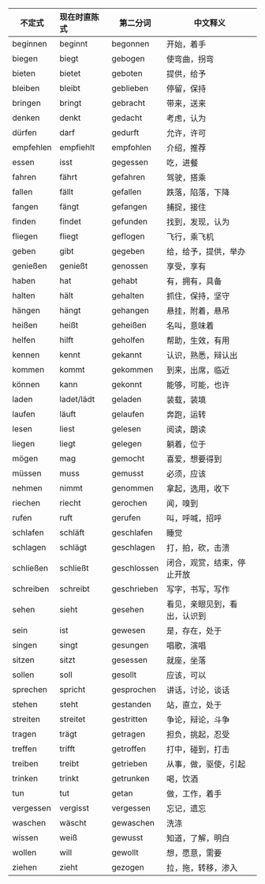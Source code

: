 | 不定式    | 现在时直陈式 | 第二分词    | 中文释义                     |
| --------- | :----------- | ----------- | ---------------------------- |
| beginnen  | beginnt      | begonnen    | 开始，着手                   |
| biegen    | biegt        | gebogen     | 使弯曲，拐弯                 |
| bieten    | bietet       | geboten     | 提供，给予                   |
| bleiben   | bleibt       | geblieben   | 停留，保持                   |
| bringen   | bringt       | gebracht    | 带来，送来                   |
| denken    | denkt        | gedacht     | 考虑，认为                   |
| dürfen    | darf         | gedurft     | 允许，许可                   |
| empfehlen | empfiehlt    | empfohlen   | 介绍，推荐                   |
| essen     | isst         | gegessen    | 吃，进餐                     |
| fahren    | fährt        | gefahren    | 驾驶，搭乘                   |
| fallen    | fällt        | gefallen    | 跌落，陷落，下降             |
| fangen    | fängt        | gefangen    | 捕捉，接住                   |
| finden    | findet       | gefunden    | 找到，发现，认为             |
| fliegen   | fliegt       | geflogen    | 飞行，乘飞机                 |
| geben     | gibt         | gegeben     | 给，给予，提供，举办         |
| genießen  | genießt      | genossen    | 享受，享有                   |
| haben     | hat          | gehabt      | 有，拥有，具备               |
| halten    | hält         | gehalten    | 抓住，保持，坚守             |
| hängen    | hängt        | gehangen    | 悬挂，附着，悬吊             |
| heißen    | heißt        | geheißen    | 名叫，意味着                 |
| helfen    | hilft        | geholfen    | 帮助，生效，有用             |
| kennen    | kennt        | gekannt     | 认识，熟悉，辩认出           |
| kommen    | kommt        | gekommen    | 到来，出席，临近             |
| können    | kann         | gekonnt     | 能够，可能，也许             |
| laden     | ladet/lädt   | geladen     | 装载，装填                   |
| laufen    | läuft        | gelaufen    | 奔跑，运转                   |
| lesen     | liest        | gelesen     | 阅读，朗读                   |
| liegen    | liegt        | gelegen     | 躺着，位于                   |
| mögen     | mag          | gemocht     | 喜爱，想要得到               |
| müssen    | muss         | gemusst     | 必须，应该                   |
| nehmen    | nimmt        | genommen    | 拿起，选用，收下             |
| riechen   | riecht       | gerochen    | 闻，嗅到                     |
| rufen     | ruft         | gerufen     | 叫，呼喊，招呼               |
| schlafen  | schläft      | geschlafen  | 睡觉                         |
| schlagen  | schlägt      | geschlagen  | 打，拍，砍，击溃             |
| schließen | schließt     | geschlossen | 闭合，观赏，结束，停止开放   |
| schreiben | schreibt     | geschrieben | 写字，书写，写作             |
| sehen     | sieht        | gesehen     | 看见，亲眼见到，看出，认识到 |
| sein      | ist          | gewesen     | 是，存在，处于               |
| singen    | singt        | gesungen    | 唱歌，演唱                   |
| sitzen    | sitzt        | gesessen    | 就座，坐落                   |
| sollen    | soll         | gesollt     | 应该，可以                   |
| sprechen  | spricht      | gesprochen  | 讲话，讨论，谈话             |
| stehen    | steht        | gestanden   | 站，直立，处于               |
| streiten  | streitet     | gestritten  | 争论，辩论，斗争             |
| tragen    | trägt        | getragen    | 担负，挑起，忍受             |
| treffen   | trifft       | getroffen   | 打中，碰到，打击             |
| treiben   | treibt       | getrieben   | 从事，做，驱使，引起         |
| trinken   | trinkt       | getrunken   | 喝，饮酒                     |
| tun       | tut          | getan       | 做，工作，着手               |
| vergessen | vergisst     | vergessen   | 忘记，遗忘                   |
| waschen   | wäscht       | gewaschen   | 洗涤                         |
| wissen    | weiß         | gewusst     | 知道，了解，明白             |
| wollen    | will         | gewollt     | 想，愿意，需要               |
| ziehen    | zieht        | gezogen     | 拉，拖，转移，渗入           |
